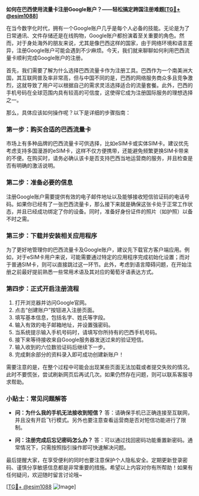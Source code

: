 **如何在巴西使用流量卡注册Google账户？——轻松搞定跨国注册难题[[TG💪+ @esim1088](https://t.me/s/esim1088)]**

在当今数字化时代，拥有一个Google账户几乎是每个人必备的技能。无论是为了日常通讯、文件存储还是在线购物，Google账户都扮演着至关重要的角色。然而，对于身处海外的朋友来说，尤其是像巴西这样的国家，由于网络环境和语言差异，注册Google账户可能会遇到不少麻烦。今天，我们就来聊聊如何利用巴西流量卡顺利完成Google账户的注册。

首先，我们需要了解为什么选择巴西流量卡作为注册工具。巴西作为一个南美洲大国，其互联网普及率非常高，但与中国不同的是，巴西的网络服务商众多且竞争激烈，这就导致了用户可以根据自己的需求灵活选择适合的流量套餐。此外，巴西的手机号码在全球范围内具有较高的可信度，这使得它成为注册国际服务的理想选择之一。

那么，具体应该如何操作呢？以下是详细的步骤指南：

### 第一步：购买合适的巴西流量卡

市场上有多种品牌的巴西流量卡可供选择，比如eSIM卡或实体SIM卡。建议优先考虑支持多国漫游的eSIM卡，这样不仅方便携带，还能避免频繁更换SIM卡带来的不便。在购买时，请务必确认该卡是否支持巴西当地运营商的服务，并且检查是否有明确的激活说明。

### 第二步：准备必要的信息

注册Google账户需要提供有效的电子邮件地址以及能够接收短信验证码的电话号码。如果你已经有了一张巴西流量卡，那么接下来就是确保这张卡处于正常工作状态，并且已经成功绑定了你的设备。同时，准备好身份证件的照片（如护照）以备不时之需。

### 第三步：下载并安装相关应用程序

为了更好地管理你的巴西流量卡及Google账户，建议先下载官方客户端应用。例如，对于eSIM卡用户来说，可能需要通过特定的应用程序完成初始化设置；而对于普通SIM卡，则可以直接跳过这一环节。此外，考虑到语言障碍问题，在开始注册之前最好提前熟悉一些常用术语及其对应的葡萄牙语表达方式。

### 第四步：正式开启注册流程

1. 打开浏览器并访问Google官网。
2. 点击“创建账户”按钮进入注册页面。
3. 填写基本信息，包括名字、姓氏等字段。
4. 输入有效的电子邮箱地址，并设置强密码。
5. 当系统提示输入手机号码时，请填写你所持有的巴西手机号码。
6. 接下来等待接收来自Google服务器发送过来的验证短信。
7. 输入收到的六位数验证码后继续下一步。
8. 完成剩余部分的资料录入即可成功创建新账户！

需要注意的是，在整个过程中可能会出现某些页面无法加载或者提交失败的情况。此时不要慌张，尝试刷新网页后再试几次。如果仍然存在问题，则可以联系客服寻求帮助。

### 小贴士：常见问题解答

- **问：为什么我的手机无法接收到短信？**
  答：请确保手机已正确连接至互联网，并且没有开启飞行模式。另外也要注意查看运营商是否对短信功能进行了限制。

- **问：注册完成后忘记密码怎么办？**
  答：可以通过找回密码功能重置新密码。通常情况下，只需按照指引操作即可快速解决问题。

最后提醒大家，在享受便利的同时也要注意保护个人隐私安全。定期更新登录密码、谨慎分享敏感信息都是非常重要的措施。希望以上内容对你有所帮助！如果有任何疑问，欢迎随时留言讨论哦~

[[TG💪+ @esim1088](https://t.me/s/esim1088) ![Image](https://i.postimg.cc/4NQfJmqS/Snipaste-2025-05-13-00-14-12.png)]